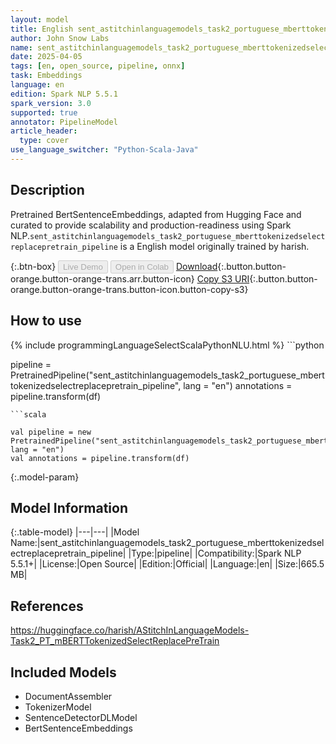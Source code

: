 ```yaml
---
layout: model
title: English sent_astitchinlanguagemodels_task2_portuguese_mberttokenizedselectreplacepretrain_pipeline pipeline BertSentenceEmbeddings from harish
author: John Snow Labs
name: sent_astitchinlanguagemodels_task2_portuguese_mberttokenizedselectreplacepretrain_pipeline
date: 2025-04-05
tags: [en, open_source, pipeline, onnx]
task: Embeddings
language: en
edition: Spark NLP 5.5.1
spark_version: 3.0
supported: true
annotator: PipelineModel
article_header:
  type: cover
use_language_switcher: "Python-Scala-Java"
---
```


## Description

Pretrained BertSentenceEmbeddings, adapted from Hugging Face and curated to provide scalability and production-readiness using Spark NLP.`sent_astitchinlanguagemodels_task2_portuguese_mberttokenizedselectreplacepretrain_pipeline` is a English model originally trained by harish.

{:.btn-box}
<button class="button button-orange" disabled>Live Demo</button>
<button class="button button-orange" disabled>Open in Colab</button>
[Download](https://s3.amazonaws.com/auxdata.johnsnowlabs.com/public/models/sent_astitchinlanguagemodels_task2_portuguese_mberttokenizedselectreplacepretrain_pipeline_en_5.5.1_3.0_1743868004862.zip){:.button.button-orange.button-orange-trans.arr.button-icon}
[Copy S3 URI](s3://auxdata.johnsnowlabs.com/public/models/sent_astitchinlanguagemodels_task2_portuguese_mberttokenizedselectreplacepretrain_pipeline_en_5.5.1_3.0_1743868004862.zip){:.button.button-orange.button-orange-trans.button-icon.button-copy-s3}

## How to use



<div class="tabs-box" markdown="1">
{% include programmingLanguageSelectScalaPythonNLU.html %}
```python

pipeline = PretrainedPipeline("sent_astitchinlanguagemodels_task2_portuguese_mberttokenizedselectreplacepretrain_pipeline", lang = "en")
annotations =  pipeline.transform(df)   

```
```scala

val pipeline = new PretrainedPipeline("sent_astitchinlanguagemodels_task2_portuguese_mberttokenizedselectreplacepretrain_pipeline", lang = "en")
val annotations = pipeline.transform(df)

```
</div>

{:.model-param}
## Model Information

{:.table-model}
|---|---|
|Model Name:|sent_astitchinlanguagemodels_task2_portuguese_mberttokenizedselectreplacepretrain_pipeline|
|Type:|pipeline|
|Compatibility:|Spark NLP 5.5.1+|
|License:|Open Source|
|Edition:|Official|
|Language:|en|
|Size:|665.5 MB|

## References

https://huggingface.co/harish/AStitchInLanguageModels-Task2_PT_mBERTTokenizedSelectReplacePreTrain

## Included Models

- DocumentAssembler
- TokenizerModel
- SentenceDetectorDLModel
- BertSentenceEmbeddings